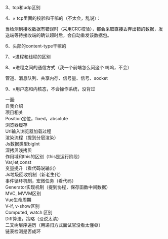 3、tcp和udp区别

4、× tcp里面的校验和干嘛的（不太会，乱说）：

当检测到接收数据有错误时（采用CRC校验），都会采取直接丢弃出错的数据，发送端等待接收端的确认超时后，会自动重发该数据包。

6、头部的content-type干嘛的

7、×进程和线程的区别  

8、×进程之间的通信方式（我一个前端怎么问这个 呜呜，不会）

管道、消息队列、共享内存、信号量、信号、socket

9、×用户态和内核态，不会操作系统，没背过

一面:  
自我介绍  
项目相关  
Position定位，fixed，absolute  
浏览器缓存  
Url输入浏览器加载过程  
渲染流程（提到分层渲染）  
Js数据类型bigInt  
深拷贝浅拷贝  
作用域和this的区别（this是运行阶段）  
Var,let,const  
变量提升（看代码说输出）  
Js垃圾回收机制（新老生代）  
事件循环机制，宏微任务（看代码）  
Generator实现机制（提到协程，保存函数中间数据）  
MVC, MVVM区别  
Vue生命周期  
V-if, v-show区别  
Computed, watch 区别  
Diff算法，策略（没说太清）  
二叉树层序遍历（用递归方式面试官没看太懂😅）  
链表检测是否成环
